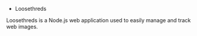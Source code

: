 * Loosethreds

Loosethreds is a Node.js web application used to easily manage and track web images.
